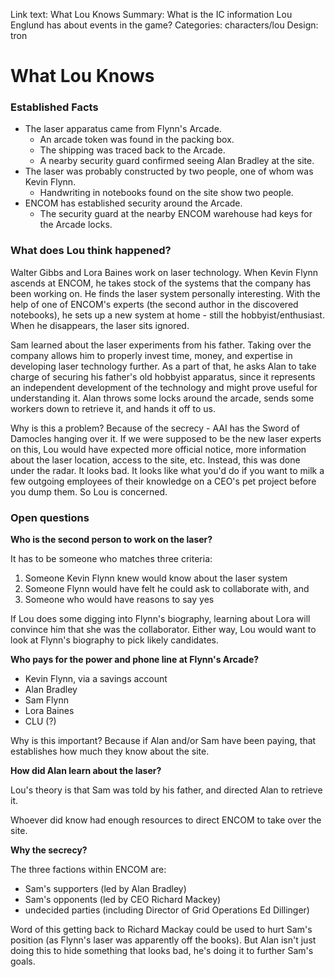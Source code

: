 Link text: What Lou Knows
Summary: What is the IC information Lou Englund has about events in the game?
Categories: characters/lou
Design: tron

# What Lou Knows

### Established Facts

* The laser apparatus came from Flynn's Arcade.
  * An arcade token was found in the packing box.
  * The shipping was traced back to the Arcade.
  * A nearby security guard confirmed seeing Alan Bradley at the site.
* The laser was probably constructed by two people, one of whom was Kevin Flynn.
  * Handwriting in notebooks found on the site show two people.
* ENCOM has established security around the Arcade.
  * The security guard at the nearby ENCOM warehouse had keys for the Arcade locks.

### What does Lou think happened?

Walter Gibbs and Lora Baines work on laser technology.
When Kevin Flynn ascends at ENCOM, he takes stock of the systems
that the company has been working on. He finds the laser system
personally interesting. With the help of one of ENCOM's experts
(the second author in the discovered notebooks), he sets up a new
system at home - still the hobbyist/enthusiast.
When he disappears, the laser sits ignored.

Sam learned about the laser experiments from his father.
Taking over the company allows him to properly invest time, money,
and expertise in developing laser technology further. As a part of that,
he asks Alan to take charge of securing his father's old hobbyist apparatus,
since it represents an independent development of the technology and might
prove useful for understanding it. Alan throws some locks around the arcade,
sends some workers down to retrieve it, and hands it off to us.

Why is this a problem? Because of the secrecy - AAI has the Sword of Damocles
hanging over it. If we were supposed to be the new laser experts on this, Lou
would have expected more official notice, more information about the laser
location, access to the site, etc. Instead, this was done under the radar.
It looks bad. It looks like what you'd do if you want to milk a few outgoing
employees of their knowledge on a CEO's pet project before you dump them.
So Lou is concerned.

### Open questions

__Who is the second person to work on the laser?__

It has to be someone who matches three criteria:

1. Someone Kevin Flynn knew would know about the laser system
2. Someone Flynn would have felt he could ask to collaborate with, and
3. Someone who would have reasons to say yes

If Lou does some digging into Flynn's biography, learning about Lora will
convince him that she was the collaborator. Either way, Lou would want to
look at Flynn's biography to pick likely candidates.

__Who pays for the power and phone line at Flynn's Arcade?__

* Kevin Flynn, via a savings account
* Alan Bradley
* Sam Flynn
* Lora Baines
* CLU (?)

Why is this important? Because if Alan and/or Sam have been paying,
that establishes how much they know about the site.

__How did Alan learn about the laser?__

Lou's theory is that Sam was told by his father, and directed Alan to retrieve it.

Whoever did know had enough resources to direct ENCOM to take over the site.

__Why the secrecy?__

The three factions within ENCOM are:

* Sam's supporters (led by Alan Bradley)
* Sam's opponents (led by CEO Richard Mackey)
* undecided parties (including Director of Grid Operations Ed Dillinger)

Word of this getting back to Richard Mackay could be used to hurt Sam's
position (as Flynn's laser was apparently off the books). But Alan isn't
just doing this to hide something that looks bad, he's doing it to
further Sam's goals.